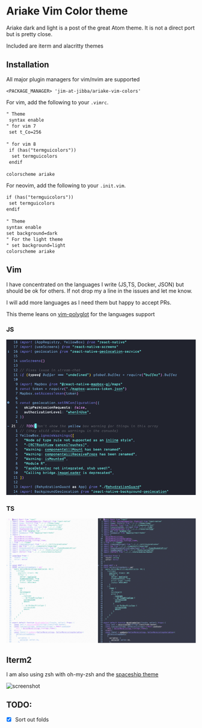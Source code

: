 # Ariake Vim Color theme

Ariake dark and light is a post of the great Atom theme. It is not a direct port but is pretty close.

Included are iterm and alacritty themes

## Installation

All major plugin managers for vim/nvim are supported

 ```vim
<PACKAGE_MANAGER> 'jim-at-jibba/ariake-vim-colors'
 ```

For vim, add the following to your `.vimrc`.

 ```viml
" Theme
  syntax enable
" for vim 7
  set t_Co=256

" for vim 8
  if (has("termguicolors"))
   set termguicolors
  endif

colorscheme ariake
 ```

For neovim, add the following to your `.init.vim`.


```viml
if (has("termguicolors"))
 set termguicolors
endif

" Theme
syntax enable
set background=dark
" For the light theme
" set background=light
colorscheme ariake
```

## Vim

I have concentrated on the languages I write (JS,TS, Docker, JSON) but should be ok for others. If not drop my a line in the issues and let me know.

I will add more languages as I need them but happy to accept PRs.

This theme leans on [vim-polyglot](https://github.com/sheerun/vim-polyglot) for the languages support

### JS
![js](https://github.com/jim-at-jibba/ariake-vim-colors/blob/master/assets/js.png)

### TS

![ts](https://github.com/jim-at-jibba/ariake-vim-colors/blob/master/assets/tsx.png)

## Iterm2

I am also using zsh with oh-my-zsh and the [spaceship theme](https://github.com/denysdovhan/spaceship-zsh-theme)

![screenshot](https://github.com/jim-at-jibba/ariake-theme-iterm2/blob/master/screenshot.png)

## TODO:

- [x] Sort out folds
